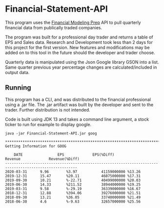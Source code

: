 # Financial-Statement-API

This program uses the [Financial Modeling Prep](https://financialmodelingprep.com/developer/docs/)
API to pull quarterly financial data from publically traded companies. 

The program was built for a professional day trader and returns a table of EPS and Sales data. Research and Development took less than 2 days for this project for the first version.  New features and modifications may be added on to this tool in the future should the developer and trader choose. 

Quarterly data is manipulated using the Json Google library GSON into a list. Same quarter previous year percentage changes are calculated/included in output data. 

## Running

This program has a CLI, and was distributed to the financial professional using a .jar file. The .jar artifact was built by the developer and sent to the trader. Further distribution is not intended. 

Code is built using JDK 13 and takes a command line argument, a stock ticker to run for example to display google. 

```java -jar Financial-Statement-API.jar goog```


``` 
*******************************************************************************************************
Getting Information for GOOG

    DATE                EPS             EPS(%Diff)              Revenue             Revenue(%Diff)
-------------------------------------------------------------------------------------------------------
2020-03-31		9.96		%3.97			41159000000	%13.26
2019-12-31		15.47		%20.11			46075000000	%17.31
2019-09-30		10.21		%-22.71			40499000000	%20.03
2019-06-30		14.33		%211.52			38944000000	%19.25
2019-03-31		9.58		%-29.19			36339000000	%16.67
2018-12-31		12.88		%394.06			39276000000	%21.51
2018-09-30		13.21		%36.05			33740000000	%21.49
2018-06-30		4.6 		%-9.63			32657000000	%25.56
```



 
